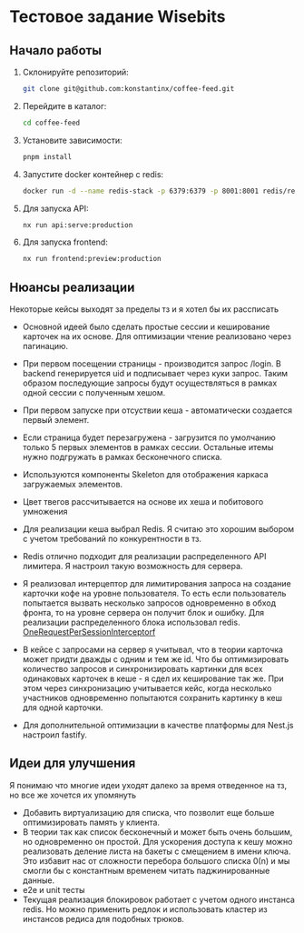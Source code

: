 # Тестовое задание Wisebits

## Начало работы

1. Склонируйте репозиторий:

   ```bash
   git clone git@github.com:konstantinx/coffee-feed.git
    ```
2. Перейдите в каталог:

   ```bash
   cd coffee-feed
    ```
3. Установите зависимости:

   ```bash
   pnpm install
    ```
4. Запустите docker контейнер с redis:

   ```bash
   docker run -d --name redis-stack -p 6379:6379 -p 8001:8001 redis/redis-stack:latest
    ```

5. Для запуска API:

   ```bash
   nx run api:serve:production
    ```
6. Для запуска frontend:

   ```bash
   nx run frontend:preview:production
    ```

## Нюансы реализации

Некоторые кейсы выходят за пределы тз и я хотел бы их рассписать

+  Основной идеей было сделать простые сессии и кеширование карточек на их основе. Для оптимизации чтение реализовано через пагинацию.
+ При первом посещении страницы - производится запрос /login. В backend генерируется uid и подписывает через куки запрос.
Таким образом последующие запросы будут осуществляться в рамках одной сессии с полученным хешом.
+ При первом запуске при отсуствии кеша - автоматически создается первый элемент.
+ Если страница будет перезагружена - загрузится по умолчанию только 5 первых элементов в рамках сессии. Остальные итемы нужно подгружать в рамках бесконечного списка.
+ Используются компоненты Skeleton для отображения каркаса загружаемых элементов.
+ Цвет твегов рассчитывается на основе их хеша и побитового умножения

+ Для реализации кеша выбрал Redis. Я считаю это хорошим выбором с учетом требований по конкурентности в тз.
+ Redis отлично подходит для реализации распределенного API лимитера. Я настроил такую возможность для сервера.
+ Я реализовал интерцептор для лимитирования запроса на создание карточки кофе на уровне пользователя.
То есть если пользователь попытается вызвать несколько запросов одновременно в обход фронта, то на уровне сервера он получит блок и ошибку.
Для реализации распределенного блока использовал redis. [OneRequestPerSessionInterceptorf](apps/api/src/interceptors/one-request-per-session.interceptor.ts)
+ В кейсе с запросами на сервер я учитывал, что в теории карточка может придти дважды с одним и тем же id.
Что бы оптимизировать количество запросов и синхронизировать картинки для всех одинаковых карточек в кеше - я сдел их кеширование так же.
При этом через синхронизацию учитывается кейс, когда несколько участников одновременно попытаются сохранить картинку в кеш для одной карточки.
+ Для дополнительной оптимизации в качестве платформы для Nest.js настроил fastify.

## Идеи для улучшения

Я понимаю что многие идеи уходят далеко за время отведенное на тз, но все же хочется их упомянуть

+ Добавить виртуализацию для списка, что позволит еще больше оптимизировать память у клиента.
+ В теории так как список бесконечный и может быть очень большим, но одновременно он простой. Для ускорения доступа к кешу можно
реализовать деление листа на бакеты с смещением в имени ключа. Это избавит нас от сложности перебора большого списка 0(n) и мы смогли бы с константным временем читать паджинированные данные.
+ e2e и unit тесты
+ Текущая реализация блокировок работает с учетом одного инстанса redis. Но можно применить редлок и использовать кластер из инстансов редиса для подобных трюков.

